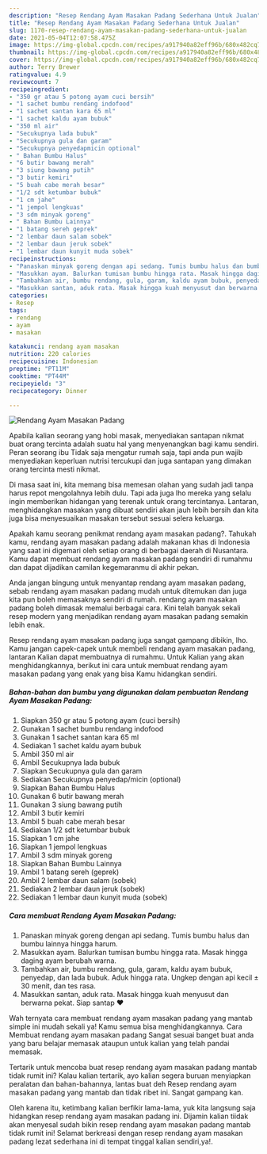 ```yaml
---
description: "Resep Rendang Ayam Masakan Padang Sederhana Untuk Jualan"
title: "Resep Rendang Ayam Masakan Padang Sederhana Untuk Jualan"
slug: 1170-resep-rendang-ayam-masakan-padang-sederhana-untuk-jualan
date: 2021-05-04T12:07:58.475Z
image: https://img-global.cpcdn.com/recipes/a917940a82eff96b/680x482cq70/rendang-ayam-masakan-padang-foto-resep-utama.jpg
thumbnail: https://img-global.cpcdn.com/recipes/a917940a82eff96b/680x482cq70/rendang-ayam-masakan-padang-foto-resep-utama.jpg
cover: https://img-global.cpcdn.com/recipes/a917940a82eff96b/680x482cq70/rendang-ayam-masakan-padang-foto-resep-utama.jpg
author: Terry Brewer
ratingvalue: 4.9
reviewcount: 7
recipeingredient:
- "350 gr atau 5 potong ayam cuci bersih"
- "1 sachet bumbu rendang indofood"
- "1 sachet santan kara 65 ml"
- "1 sachet kaldu ayam bubuk"
- "350 ml air"
- "Secukupnya lada bubuk"
- "Secukupnya gula dan garam"
- "Secukupnya penyedapmicin optional"
- " Bahan Bumbu Halus"
- "6 butir bawang merah"
- "3 siung bawang putih"
- "3 butir kemiri"
- "5 buah cabe merah besar"
- "1/2 sdt ketumbar bubuk"
- "1 cm jahe"
- "1 jempol lengkuas"
- "3 sdm minyak goreng"
- " Bahan Bumbu Lainnya"
- "1 batang sereh geprek"
- "2 lembar daun salam sobek"
- "2 lembar daun jeruk sobek"
- "1 lembar daun kunyit muda sobek"
recipeinstructions:
- "Panaskan minyak goreng dengan api sedang. Tumis bumbu halus dan bumbu lainnya hingga harum."
- "Masukkan ayam. Balurkan tumisan bumbu hingga rata. Masak hingga daging ayam berubah warna."
- "Tambahkan air, bumbu rendang, gula, garam, kaldu ayam bubuk, penyedap, dan lada bubuk. Aduk hingga rata. Ungkep dengan api kecil ± 30 menit, dan tes rasa."
- "Masukkan santan, aduk rata. Masak hingga kuah menyusut dan berwarna pekat. Siap santap ❤"
categories:
- Resep
tags:
- rendang
- ayam
- masakan

katakunci: rendang ayam masakan 
nutrition: 220 calories
recipecuisine: Indonesian
preptime: "PT11M"
cooktime: "PT44M"
recipeyield: "3"
recipecategory: Dinner

---
```



![Rendang Ayam Masakan Padang](https://img-global.cpcdn.com/recipes/a917940a82eff96b/680x482cq70/rendang-ayam-masakan-padang-foto-resep-utama.jpg)

Apabila kalian seorang yang hobi masak, menyediakan santapan nikmat buat orang tercinta adalah suatu hal yang menyenangkan bagi kamu sendiri. Peran seorang ibu Tidak saja mengatur rumah saja, tapi anda pun wajib menyediakan keperluan nutrisi tercukupi dan juga santapan yang dimakan orang tercinta mesti nikmat.

Di masa  saat ini, kita memang bisa memesan olahan yang sudah jadi tanpa harus repot mengolahnya lebih dulu. Tapi ada juga lho mereka yang selalu ingin memberikan hidangan yang terenak untuk orang tercintanya. Lantaran, menghidangkan masakan yang dibuat sendiri akan jauh lebih bersih dan kita juga bisa menyesuaikan masakan tersebut sesuai selera keluarga. 



Apakah kamu seorang penikmat rendang ayam masakan padang?. Tahukah kamu, rendang ayam masakan padang adalah makanan khas di Indonesia yang saat ini digemari oleh setiap orang di berbagai daerah di Nusantara. Kamu dapat membuat rendang ayam masakan padang sendiri di rumahmu dan dapat dijadikan camilan kegemaranmu di akhir pekan.

Anda jangan bingung untuk menyantap rendang ayam masakan padang, sebab rendang ayam masakan padang mudah untuk ditemukan dan juga kita pun boleh memasaknya sendiri di rumah. rendang ayam masakan padang boleh dimasak memalui berbagai cara. Kini telah banyak sekali resep modern yang menjadikan rendang ayam masakan padang semakin lebih enak.

Resep rendang ayam masakan padang juga sangat gampang dibikin, lho. Kamu jangan capek-capek untuk membeli rendang ayam masakan padang, lantaran Kalian dapat membuatnya di rumahmu. Untuk Kalian yang akan menghidangkannya, berikut ini cara untuk membuat rendang ayam masakan padang yang enak yang bisa Kamu hidangkan sendiri.

<!--inarticleads1-->

##### Bahan-bahan dan bumbu yang digunakan dalam pembuatan Rendang Ayam Masakan Padang:

1. Siapkan 350 gr atau 5 potong ayam (cuci bersih)
1. Gunakan 1 sachet bumbu rendang indofood
1. Gunakan 1 sachet santan kara 65 ml
1. Sediakan 1 sachet kaldu ayam bubuk
1. Ambil 350 ml air
1. Ambil Secukupnya lada bubuk
1. Siapkan Secukupnya gula dan garam
1. Sediakan Secukupnya penyedap/micin (optional)
1. Siapkan  Bahan Bumbu Halus
1. Gunakan 6 butir bawang merah
1. Gunakan 3 siung bawang putih
1. Ambil 3 butir kemiri
1. Ambil 5 buah cabe merah besar
1. Sediakan 1/2 sdt ketumbar bubuk
1. Siapkan 1 cm jahe
1. Siapkan 1 jempol lengkuas
1. Ambil 3 sdm minyak goreng
1. Siapkan  Bahan Bumbu Lainnya
1. Ambil 1 batang sereh (geprek)
1. Ambil 2 lembar daun salam (sobek)
1. Sediakan 2 lembar daun jeruk (sobek)
1. Sediakan 1 lembar daun kunyit muda (sobek)




<!--inarticleads2-->

##### Cara membuat Rendang Ayam Masakan Padang:

1. Panaskan minyak goreng dengan api sedang. Tumis bumbu halus dan bumbu lainnya hingga harum.
1. Masukkan ayam. Balurkan tumisan bumbu hingga rata. Masak hingga daging ayam berubah warna.
1. Tambahkan air, bumbu rendang, gula, garam, kaldu ayam bubuk, penyedap, dan lada bubuk. Aduk hingga rata. Ungkep dengan api kecil ± 30 menit, dan tes rasa.
1. Masukkan santan, aduk rata. Masak hingga kuah menyusut dan berwarna pekat. Siap santap ❤




Wah ternyata cara membuat rendang ayam masakan padang yang mantab simple ini mudah sekali ya! Kamu semua bisa menghidangkannya. Cara Membuat rendang ayam masakan padang Sangat sesuai banget buat anda yang baru belajar memasak ataupun untuk kalian yang telah pandai memasak.

Tertarik untuk mencoba buat resep rendang ayam masakan padang mantab tidak rumit ini? Kalau kalian tertarik, ayo kalian segera buruan menyiapkan peralatan dan bahan-bahannya, lantas buat deh Resep rendang ayam masakan padang yang mantab dan tidak ribet ini. Sangat gampang kan. 

Oleh karena itu, ketimbang kalian berfikir lama-lama, yuk kita langsung saja hidangkan resep rendang ayam masakan padang ini. Dijamin kalian tiidak akan menyesal sudah bikin resep rendang ayam masakan padang mantab tidak rumit ini! Selamat berkreasi dengan resep rendang ayam masakan padang lezat sederhana ini di tempat tinggal kalian sendiri,ya!.

